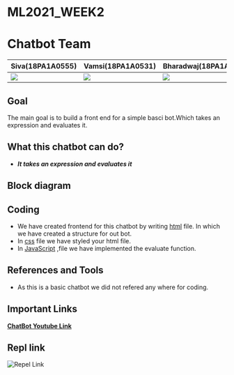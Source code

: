 # ML2021_WEEK2


# Chatbot Team
|**Siva(18PA1A0555)**|**Vamsi(18PA1A0531)**|**Bharadwaj(18PA1A0540)**|
|---|---|---|
![](http://learncodeonline.in/mascot.png)   |  ![](http://learncodeonline.in/mascot.png)|  ![](http://learncodeonline.in/mascot.png)  |

## Goal
The main goal is to build a front end for a simple basci bot.Which takes an expression and evaluates it.

## What this chatbot can do?
- ***It takes an expression and evaluates it*** 
    
## Block diagram


## Coding
- We have created frontend for  this chatbot by writing  [html](http://learncodeonline.in/mascot.png) file. In which we have created a structure for out bot.
- In [css]() file we have styled your html file.
- In [JavaScript]() ,file we have implemented the evaluate function.
    

## References and Tools
- As this is a basic chatbot we did not refered any where for coding.


## Important Links
[**ChatBot Youtube Link**]()


## Repl link
![Repel Link](https://repl.it/@VamsiCheruku/WEEK2#script.js)

